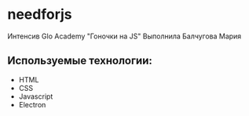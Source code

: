 # needforjs
Интенсив Glo Academy "Гоночки на JS"
Выполнила Балчугова Мария

## Используемые технологии:
- HTML
- CSS
- Javascript
- Electron


